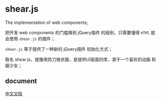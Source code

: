 # shear.js

The implementation of web components;

把开发 web components 的门槛降到 jQuery插件 的级别，只需要懂得 `HTMl` 就会使用 `shear.js` 的插件；

`shear.js` 等于提供了一种新的 jQuery插件 初始化方式；

取名 shear.js，就像用剪刀做衣服，是提供UI层面的库，源于一个喜欢的动画 斩服少女；

## document

[中文文档](docs/cn/01_如何使用shearjs插件.md)
